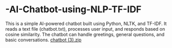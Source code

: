 # -AI-Chatbot-using-NLP-TF-IDF
This is a simple AI-powered chatbot built using Python, NLTK, and TF-IDF. It reads a text file (chatbot.txt), processes user input, and responds based on cosine similarity. The chatbot can handle greetings, general questions, and basic conversations.
[chatbot (3).zip](https://github.com/user-attachments/files/19318018/chatbot.3.zip)
